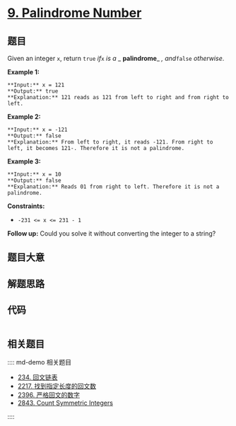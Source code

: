 # [9. Palindrome Number](https://leetcode.com/problems/palindrome-number)

## 题目

Given an integer `x`, return `true` _if_`x` _is a_ _ **palindrome**_ _,
and_`false` _otherwise_.



**Example 1:**

    
    
    **Input:** x = 121
    **Output:** true
    **Explanation:** 121 reads as 121 from left to right and from right to left.
    

**Example 2:**

    
    
    **Input:** x = -121
    **Output:** false
    **Explanation:** From left to right, it reads -121. From right to left, it becomes 121-. Therefore it is not a palindrome.
    

**Example 3:**

    
    
    **Input:** x = 10
    **Output:** false
    **Explanation:** Reads 01 from right to left. Therefore it is not a palindrome.
    



**Constraints:**

  * `-231 <= x <= 231 - 1`



**Follow up:** Could you solve it without converting the integer to a string?


## 题目大意

## 解题思路

## 代码

```javascript

```

## 相关题目

:::: md-demo 相关题目
- [234. 回文链表](./0234.md)
- [2217. 找到指定长度的回文数](https://leetcode.com/problems/find-palindrome-with-fixed-length)
- [2396. 严格回文的数字](https://leetcode.com/problems/strictly-palindromic-number)
- [2843.   Count Symmetric Integers](https://leetcode.com/problems/count-symmetric-integers)

::::
